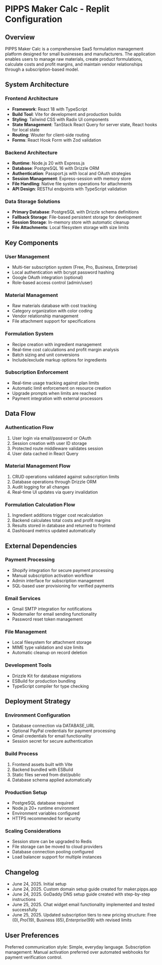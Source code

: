 # PIPPS Maker Calc - Replit Configuration

## Overview

PIPPS Maker Calc is a comprehensive SaaS formulation management platform designed for small businesses and manufacturers. The application enables users to manage raw materials, create product formulations, calculate costs and profit margins, and maintain vendor relationships through a subscription-based model.

## System Architecture

### Frontend Architecture
- **Framework**: React 18 with TypeScript
- **Build Tool**: Vite for development and production builds
- **Styling**: Tailwind CSS with Radix UI components
- **State Management**: TanStack React Query for server state, React hooks for local state
- **Routing**: Wouter for client-side routing
- **Forms**: React Hook Form with Zod validation

### Backend Architecture
- **Runtime**: Node.js 20 with Express.js
- **Database**: PostgreSQL 16 with Drizzle ORM
- **Authentication**: Passport.js with local and OAuth strategies
- **Session Management**: Express-session with memory store
- **File Handling**: Native file system operations for attachments
- **API Design**: RESTful endpoints with TypeScript validation

### Data Storage Solutions
- **Primary Database**: PostgreSQL with Drizzle schema definitions
- **Fallback Storage**: File-based persistent storage for development
- **Session Storage**: In-memory store with automatic cleanup
- **File Attachments**: Local filesystem storage with size limits

## Key Components

### User Management
- Multi-tier subscription system (Free, Pro, Business, Enterprise)
- Local authentication with bcrypt password hashing
- Google OAuth integration (optional)
- Role-based access control (admin/user)

### Material Management
- Raw materials database with cost tracking
- Category organization with color coding
- Vendor relationship management
- File attachment support for specifications

### Formulation System
- Recipe creation with ingredient management
- Real-time cost calculations and profit margin analysis
- Batch sizing and unit conversions
- Include/exclude markup options for ingredients

### Subscription Enforcement
- Real-time usage tracking against plan limits
- Automatic limit enforcement on resource creation
- Upgrade prompts when limits are reached
- Payment integration with external processors

## Data Flow

### Authentication Flow
1. User login via email/password or OAuth
2. Session creation with user ID storage
3. Protected route middleware validates session
4. User data cached in React Query

### Material Management Flow
1. CRUD operations validated against subscription limits
2. Database operations through Drizzle ORM
3. Audit logging for all changes
4. Real-time UI updates via query invalidation

### Formulation Calculation Flow
1. Ingredient additions trigger cost recalculation
2. Backend calculates total costs and profit margins
3. Results stored in database and returned to frontend
4. Dashboard metrics updated automatically

## External Dependencies

### Payment Processing
- Shopify integration for secure payment processing
- Manual subscription activation workflow
- Admin interface for subscription management
- SQL-based user provisioning for verified payments

### Email Services
- Gmail SMTP integration for notifications
- Nodemailer for email sending functionality
- Password reset token management

### File Management
- Local filesystem for attachment storage
- MIME type validation and size limits
- Automatic cleanup on record deletion

### Development Tools
- Drizzle Kit for database migrations
- ESBuild for production bundling
- TypeScript compiler for type checking

## Deployment Strategy

### Environment Configuration
- Database connection via DATABASE_URL
- Optional PayPal credentials for payment processing
- Gmail credentials for email functionality
- Session secret for secure authentication

### Build Process
1. Frontend assets built with Vite
2. Backend bundled with ESBuild
3. Static files served from dist/public
4. Database schema applied automatically

### Production Setup
- PostgreSQL database required
- Node.js 20+ runtime environment
- Environment variables configured
- HTTPS recommended for security

### Scaling Considerations
- Session store can be upgraded to Redis
- File storage can be moved to cloud providers
- Database connection pooling configured
- Load balancer support for multiple instances

## Changelog

- June 24, 2025. Initial setup
- June 24, 2025. Custom domain setup guide created for maker.pipps.app
- June 24, 2025. GoDaddy DNS setup guide created with step-by-step instructions
- June 25, 2025. Chat widget email functionality implemented and tested successfully
- June 25, 2025. Updated subscription tiers to new pricing structure: Free ($0), Pro ($19), Business ($65), Enterprise ($99) with revised limits

## User Preferences

Preferred communication style: Simple, everyday language.
Subscription management: Manual activation preferred over automated webhooks for payment verification control.